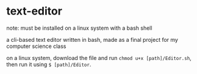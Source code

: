 # text-editor
note: must be installed on a linux system with a bash shell

a cli-based text editor written in bash, made as a final project for my computer science class

on a linux system, download the file and run `chmod u+x [path]/Editor.sh`, then run it using `$ [path]/Editor`.
